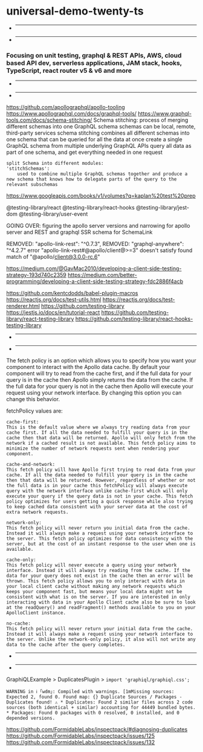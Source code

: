 # universal-demo-twenty-ts

* ----------------------------------------
* ----------------------------------------

### Focusing on unit testing, graphql & REST APIs, AWS, cloud based API dev, serverless applications, JAM stack, hooks, TypeScript, react router v5 & v6 and more

* ----------------------------------------
* ----------------------------------------

https://github.com/apollographql/apollo-tooling
https://www.apollographql.com/docs/graphql-tools/
https://www.graphql-tools.com/docs/schema-stitching/
	Schema stitching:
		process of merging different schemas into one GraphQL schema
		schemas can be local, remote, third-party services
		schema stitching combines all different schemas into one schema that can be queried for all the data at once
		create a single GraphQL schema from multiple underlying GraphQL APIs
		query all data as part of one schema, and get everything needed in one request
	
	split Schema into different modules:
	'stitchSchemas':
		used to combine multiple GraphQL schemas together and produce a new schema that knows how to delegate parts of the query to the relevant subschemas

https://www.googleapis.com/books/v1/volumes?q=kaplan%20test%20prep

@testing-library/react
@testing-library/react-hooks
@testing-library/jest-dom
@testing-library/user-event

GOING OVER:
figuring the apollo server versions and narrowing for apollo server and REST and graphql SSR schema for SchemaLink 

REMOVED: "apollo-link-rest": "^0.7.3",
REMOVED: "graphql-anywhere": "^4.2.7"
error "apollo-link-rest#@apollo/client@>=3" doesn't satisfy found match of "@apollo/client@3.0.0-rc.6"

https://medium.com/@GavMac2010/developing-a-client-side-testing-strategy-193d740c2359
https://medium.com/better-programming/developing-a-client-side-testing-strategy-fdc2886f4acb

https://github.com/kentcdodds/babel-plugin-macros
https://reactjs.org/docs/test-utils.html
https://reactjs.org/docs/test-renderer.html
https://github.com/testing-library
https://jestjs.io/docs/en/tutorial-react
https://github.com/testing-library/react-testing-library
https://github.com/testing-library/react-hooks-testing-library

* ----------------------------------------
* ----------------------------------------

The fetch policy is an option which allows you to specify how you want your component to interact with the Apollo data cache. By default your component will try to read from the cache first, and if the full data for your query is in the cache then Apollo simply returns the data from the cache. If the full data for your query is not in the cache then Apollo will execute your request using your network interface. By changing this option you can change this behavior.

fetchPolicy values are:

    cache-first: 
    This is the default value where we always try reading data from your cache first. If all the data needed to fulfill your query is in the cache then that data will be returned. Apollo will only fetch from the network if a cached result is not available. This fetch policy aims to minimize the number of network requests sent when rendering your component.

    cache-and-network: 
    This fetch policy will have Apollo first trying to read data from your cache. If all the data needed to fulfill your query is in the cache then that data will be returned. However, regardless of whether or not the full data is in your cache this fetchPolicy will always execute query with the network interface unlike cache-first which will only execute your query if the query data is not in your cache. This fetch policy optimizes for users getting a quick response while also trying to keep cached data consistent with your server data at the cost of extra network requests.

    network-only: 
    This fetch policy will never return you initial data from the cache. Instead it will always make a request using your network interface to the server. This fetch policy optimizes for data consistency with the server, but at the cost of an instant response to the user when one is available.

    cache-only: 
    This fetch policy will never execute a query using your network interface. Instead it will always try reading from the cache. If the data for your query does not exist in the cache then an error will be thrown. This fetch policy allows you to only interact with data in your local client cache without making any network requests which keeps your component fast, but means your local data might not be consistent with what is on the server. If you are interested in only interacting with data in your Apollo Client cache also be sure to look at the readQuery() and readFragment() methods available to you on your ApolloClient instance.

    no-cache: 
    This fetch policy will never return your initial data from the cache. Instead it will always make a request using your network interface to the server. Unlike the network-only policy, it also will not write any data to the cache after the query completes.

* ----------------------------------------
* ----------------------------------------

GraphiQLExample > DuplicatesPlugin > `import 'graphiql/graphiql.css';`

`WARNING in ℹ ｢wdm｣: Compiled with warnings.
[1mMissing sources: Expected 2, found 0.
		Found map: {}
		Duplicate Sources / Packages - Duplicates found! ⚠️
		* Duplicates: Found 2 similar files across 2 code sources (both identical + similar)
			accounting for 44449 bundled bytes.
		* Packages: Found 0 packages with 0 resolved, 0 installed, and 0 depended versions.`

https://github.com/FormidableLabs/inspectpack/#diagnosing-duplicates
https://github.com/FormidableLabs/inspectpack/issues/125
https://github.com/FormidableLabs/inspectpack/issues/132
